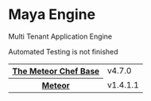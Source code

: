 # Maya Engine
Multi Tenant Application Engine

Automated Testing is not finished

<table>
  <tbody>
    <tr>
      <th><a href="https://themeteorchef.com/base">The Meteor Chef Base</a></th>
      <td>v4.7.0</td>
    </tr>
    <tr>
      <th><a href="https://www.meteor.com">Meteor</a></th>
      <td>v1.4.1.1</td>
    </tr>
  </tbody>
</table>
